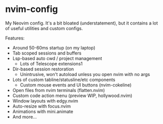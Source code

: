 # nvim-config

My Neovim config. It's a bit bloated (understatement), but it contains a lot of useful utilities and custom configs.

Features:

- Around 50-60ms startup (on my laptop)
- Tab scoped sessions and buffers
- Lsp-based auto cwd / project management
  - Lots of Telescope extensions1
- Dir-based session restoration
  - Unintrusive, won't autoload unless you open nvim with no args
- Lots of custom tabline/statusline/etc components
  - Custom mouse events and UI buttons (nvim-cokeline)
- Open files from nvim terminals (flatten.nvim)
- Custom code action menu (preview WIP, hollywood.nvim)
- Window layouts with edgy.nvim
- Auto-resize with focus.nvim
- Animations with mini.animate
- And more...
